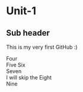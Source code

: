 # Unit-1
## Sub header
This is my very first GitHub :)

Four  
Five
Six  
Seven  
I will skip the Eight  
Nine
